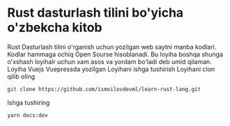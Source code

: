 # Rust dasturlash tilini bo'yicha o'zbekcha kitob

Rust Dasturlash tilini o'rganish uchun yozilgan web saytni manba kodlari. Kodlar
hammaga ochiq Open Sourse hisoblanadi. Bu loyiha boshqa shunga o'xshash loyihalr
uchun xam asos va yordam bo'ladi deb umid qilaman. Loyiha Vuejs Vuepressda
yozilgan Loyihani ishga tushirish Loyihani clon qilib oling

```bash
git clone https://github.com/ismoilovdevml/learn-rust-lang.git
```

Ishga tushiring

```bash
yarn docs:dev
```
